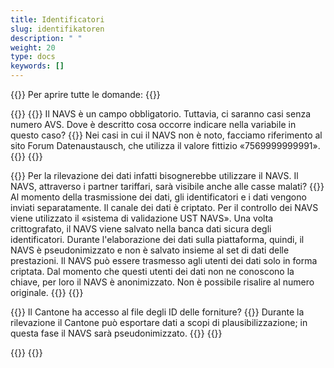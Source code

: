 ```yaml
---
title: Identificatori
slug: identifikatoren
description: " "
weight: 20
type: docs
keywords: []
---
```


{{<faqBlock>}}
Per aprire tutte le domande: {{<collapsibleGroupCommand groupId="identifikatoren">}}

{{<numberedList>}}
{{<listItem>}}
Il NAVS è un campo obbligatorio. Tuttavia, ci saranno casi senza numero AVS. Dove è descritto cosa occorre indicare nella variabile in questo caso?
{{<collapsibleBlock groupId="identifikatoren">}}
Nei casi in cui il NAVS non è noto, facciamo riferimento al sito Forum Datenaustausch, che utilizza  il valore fittizio «7569999999991».
{{</collapsibleBlock>}}
{{</listItem>}}

{{<listItem>}}
Per la rilevazione dei dati infatti bisognerebbe utilizzare il NAVS. Il NAVS, attraverso i partner tariffari, sarà visibile anche alle casse malati?
{{<collapsibleBlock groupId="identifikatoren">}}
Al momento della trasmissione dei dati, gli identificatori e i dati vengono inviati separatamente. Il canale dei dati è criptato. Per il controllo dei NAVS viene utilizzato il «sistema di validazione UST NAVS». Una volta crittografato, il NAVS viene salvato nella banca dati sicura degli identificatori. Durante l'elaborazione dei dati sulla piattaforma, quindi, il NAVS è pseudonimizzato e non è salvato insieme al set di dati delle prestazioni. Il NAVS può essere trasmesso agli utenti dei dati solo in forma criptata. Dal momento che questi utenti dei dati non ne conoscono la chiave, per loro il NAVS è anonimizzato. Non è possibile risalire al numero originale.
{{</collapsibleBlock>}}
{{</listItem>}}

{{<listItem>}}
Il Cantone ha accesso al file degli ID delle forniture?
{{<collapsibleBlock groupId="identifikatoren">}}
Durante la rilevazione il Cantone può esportare dati a scopi di plausibilizzazione; in questa fase il NAVS sarà pseudonimizzato.
{{</collapsibleBlock>}}
{{</listItem>}}

{{</numberedList>}}
{{</faqBlock>}}
